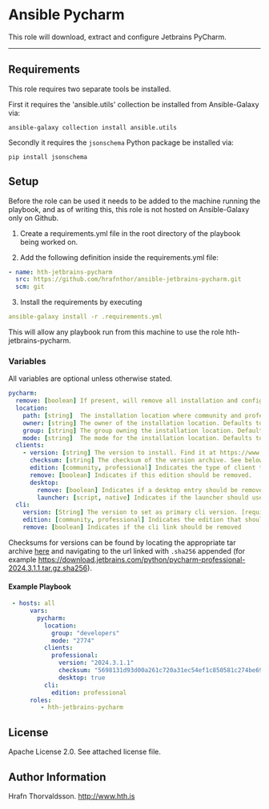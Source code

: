 # Ansible Pycharm

This role will download, extract and configure Jetbrains PyCharm.

---

## Requirements


This role requires two separate tools be installed.

First it requires the 'ansible.utils' collection be installed from Ansible-Galaxy via:

```shell
ansible-galaxy collection install ansible.utils
```

Secondly it requires the `jsonschema` Python package be installed via:

```shell
pip install jsonschema
```

## Setup

Before the role can be used it needs to be added to the machine running the playbook, and as of writing this, this role is not hosted on Ansible-Galaxy only on Github.

1. Create a requirements.yml file in the root directory of the playbook being worked on.

2. Add the following definition inside the requirements.yml file:

```yaml
- name: hth-jetbrains-pycharm
  src: https://github.com/hrafnthor/ansible-jetbrains-pycharm.git
  scm: git
````

3. Install the requirements by executing

```yaml
ansible-galaxy install -r .requirements.yml
```

This will allow any playbook run from this machine to use the role hth-jetbrains-pycharm.

### Variables


All variables are optional unless otherwise stated.

```yaml
pycharm:
  remove: [boolean] If present, will remove all installation and configuration made by the role
  location:
    path: [string]  The installation location where community and professional versions will be installed. Defaults to '/opt/jetbrains/pycharm'
    owner: [string] The owner of the installation location. Defaults to 'root'.
    group: [string] The group owning the installation location. Defaults to 'root'
    mode: [string]  The mode for the installation location. Defaults to '0755'
  clients:
    - version: [string] The version to install. Find it at https://www.jetbrains.com/pycharm/download/other.html [required if installing]
      checksum: [string] The checksum of the version archive. See below. [required if installing]
      edition: [community, professional] Indicates the type of client this is. [required if installing].
      remove: [boolean] Indicates if this edition should be removed.
      desktop: 
        remove: [boolean] Indicates if a desktop entry should be removed.
        launcher: [script, native] Indicates if the launcher should use the bash script or native binary in the launcher. [required if not removing]
  cli:
    version: [String] The version to set as primary cli version. [required if not removing].
    edition: [community, professional] Indicates the edition that should be linked. [required if not removing]
    remove: [boolean] Indicates if the cli link should be removed
```

Checksums for versions can be found by locating the appropriate tar archive [here](https://www.jetbrains.com/pycharm/download/other.html) and navigating to the url linked with `.sha256` appended (for example https://download.jetbrains.com/python/pycharm-professional-2024.3.1.1.tar.gz.sha256).

#### Example Playbook


```yaml
 - hosts: all
      vars:
        pycharm:
          location:
            group: "developers"
            mode: "2774"
          clients:
            professional:
              version: "2024.3.1.1"
              checksum: "5698131d93d00a261c720a31ec54ef1c850581c274be6938dd923e8c0383da25"
              desktop: true
          cli:
            edition: professional
      roles:
         - hth-jetbrains-pycharm
```

License
-------

Apache License 2.0. See attached license file.

Author Information
------------------

Hrafn Thorvaldsson.
http://www.hth.is
